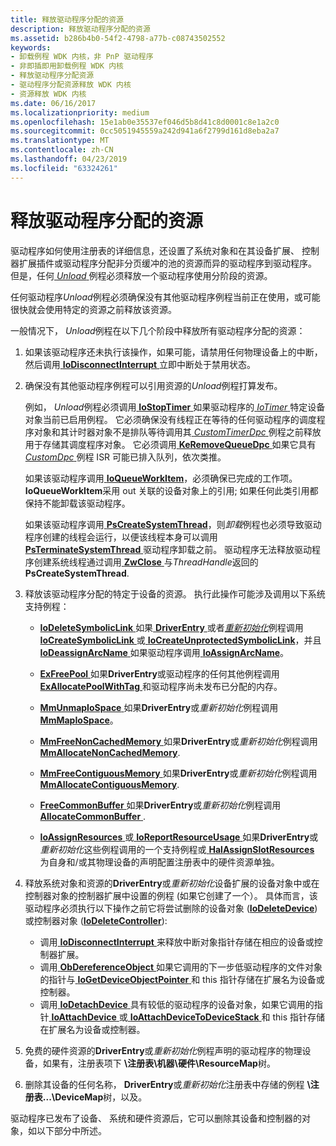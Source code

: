 ```yaml
---
title: 释放驱动程序分配的资源
description: 释放驱动程序分配的资源
ms.assetid: b286b4b0-54f2-4798-a77b-c08743502552
keywords:
- 卸载例程 WDK 内核，非 PnP 驱动程序
- 非即插即用卸载例程 WDK 内核
- 释放驱动程序分配资源
- 驱动程序分配资源释放 WDK 内核
- 资源释放 WDK 内核
ms.date: 06/16/2017
ms.localizationpriority: medium
ms.openlocfilehash: 15e1ab0e35537ef046d5b8d41c8d0001c8e1a2c0
ms.sourcegitcommit: 0cc5051945559a242d941a6f2799d161d8eba2a7
ms.translationtype: MT
ms.contentlocale: zh-CN
ms.lasthandoff: 04/23/2019
ms.locfileid: "63324261"
---
```

# <a name="releasing-driver-allocated-resources"></a>释放驱动程序分配的资源





驱动程序如何使用注册表的详细信息，还设置了系统对象和在其设备扩展、 控制器扩展插件或驱动程序分配非分页缓冲的池的资源而异的驱动程序到驱动程序。 但是，任何[ *Unload* ](https://msdn.microsoft.com/library/windows/hardware/ff564886)例程必须释放一个驱动程序使用分阶段的资源。

任何驱动程序*Unload*例程必须确保没有其他驱动程序例程当前正在使用，或可能很快就会使用特定的资源之前释放该资源。

一般情况下， *Unload*例程在以下几个阶段中释放所有驱动程序分配的资源：

1.  如果该驱动程序还未执行该操作，如果可能，请禁用任何物理设备上的中断，然后调用[ **IoDisconnectInterrupt** ](https://msdn.microsoft.com/library/windows/hardware/ff549089)立即中断处于禁用状态。

2.  确保没有其他驱动程序例程可以引用资源的*Unload*例程打算发布。

    例如， *Unload*例程必须调用[ **IoStopTimer** ](https://msdn.microsoft.com/library/windows/hardware/ff550377)如果驱动程序的[ *IoTimer* ](https://msdn.microsoft.com/library/windows/hardware/ff550381)特定设备对象当前已启用例程。 它必须确保没有线程正在等待的任何驱动程序的调度程序对象和其计时器对象不是排队等待调用其[ *CustomTimerDpc* ](https://msdn.microsoft.com/library/windows/hardware/ff542983)例程之前释放用于存储其调度程序对象。 它必须调用[ **KeRemoveQueueDpc** ](https://msdn.microsoft.com/library/windows/hardware/ff553169)如果它具有[ *CustomDpc* ](https://msdn.microsoft.com/library/windows/hardware/ff542972)例程 ISR 可能已排入队列，依次类推。

    如果该驱动程序调用[ **IoQueueWorkItem**](https://msdn.microsoft.com/library/windows/hardware/ff549466)，必须确保已完成的工作项。 **IoQueueWorkItem**采用 out 关联的设备对象上的引用; 如果任何此类引用都保持不能卸载该驱动程序。

    如果该驱动程序调用[ **PsCreateSystemThread**](https://msdn.microsoft.com/library/windows/hardware/ff559932)，则*卸载*例程也必须导致驱动程序创建的线程会运行，以便该线程本身可以调用[ **PsTerminateSystemThread** ](https://msdn.microsoft.com/library/windows/hardware/ff559959)驱动程序卸载之前。 驱动程序无法释放驱动程序创建系统线程通过调用[ **ZwClose** ](https://msdn.microsoft.com/library/windows/hardware/ff566417)与*ThreadHandle*返回的**PsCreateSystemThread**.

3.  释放该驱动程序分配的特定于设备的资源。 执行此操作可能涉及调用以下系统支持例程：
    -   [**IoDeleteSymbolicLink** ](https://msdn.microsoft.com/library/windows/hardware/ff549085)如果[ **DriverEntry** ](https://msdn.microsoft.com/library/windows/hardware/ff544113)或者[*重新初始化*](https://msdn.microsoft.com/library/windows/hardware/ff561022)例程调用[**IoCreateSymbolicLink** ](https://msdn.microsoft.com/library/windows/hardware/ff549043)或[ **IoCreateUnprotectedSymbolicLink**](https://msdn.microsoft.com/library/windows/hardware/ff549050)，并且[ **IoDeassignArcName** ](https://msdn.microsoft.com/library/windows/hardware/ff549076)如果驱动程序调用[ **IoAssignArcName**](https://msdn.microsoft.com/library/windows/hardware/ff548282)。

    -   [**ExFreePool** ](https://msdn.microsoft.com/library/windows/hardware/ff544590)如果**DriverEntry**或驱动程序的任何其他例程调用[ **ExAllocatePoolWithTag** ](https://msdn.microsoft.com/library/windows/hardware/ff544520)和驱动程序尚未发布已分配的内存。

    -   [**MmUnmapIoSpace** ](https://msdn.microsoft.com/library/windows/hardware/ff556387)如果**DriverEntry**或*重新初始化*例程调用[ **MmMapIoSpace**](https://msdn.microsoft.com/library/windows/hardware/ff554618)。

    -   [**MmFreeNonCachedMemory** ](https://msdn.microsoft.com/library/windows/hardware/ff554516)如果**DriverEntry**或*重新初始化*例程调用[ **MmAllocateNonCachedMemory**](https://msdn.microsoft.com/library/windows/hardware/ff554479).

    -   [**MmFreeContiguousMemory** ](https://msdn.microsoft.com/library/windows/hardware/ff554503)如果**DriverEntry**或*重新初始化*例程调用[ **MmAllocateContiguousMemory**](https://msdn.microsoft.com/library/windows/hardware/ff554460).

    -   [**FreeCommonBuffer** ](https://msdn.microsoft.com/library/windows/hardware/ff546511)如果**DriverEntry**或*重新初始化*例程调用[ **AllocateCommonBuffer** ](https://msdn.microsoft.com/library/windows/hardware/ff540575).

    -   [**IoAssignResources** ](https://msdn.microsoft.com/library/windows/hardware/ff548285)或[ **IoReportResourceUsage** ](https://msdn.microsoft.com/library/windows/hardware/ff549616)如果**DriverEntry**或*重新初始化*这些例程调用的一个支持例程或[ **HalAssignSlotResources** ](https://msdn.microsoft.com/library/windows/hardware/ff546580)为自身和/或其物理设备的声明配置注册表中的硬件资源单独。

4.  释放系统对象和资源的**DriverEntry**或*重新初始化*设备扩展的设备对象中或在控制器对象的控制器扩展中设置的例程 (如果它创建了一个）。 具体而言，该驱动程序必须执行以下操作之前它将尝试删除的设备对象 ([**IoDeleteDevice**](https://msdn.microsoft.com/library/windows/hardware/ff549083)) 或控制器对象 ([**IoDeleteController**](https://msdn.microsoft.com/library/windows/hardware/ff549078)):
    -   调用[ **IoDisconnectInterrupt** ](https://msdn.microsoft.com/library/windows/hardware/ff549089)来释放中断对象指针存储在相应的设备或控制器扩展。
    -   调用[ **ObDereferenceObject** ](https://msdn.microsoft.com/library/windows/hardware/ff557724)如果它调用的下一步低驱动程序的文件对象的指针与[ **IoGetDeviceObjectPointer** ](https://msdn.microsoft.com/library/windows/hardware/ff549198)和 this 指针存储在扩展名为设备或控制器。
    -   调用[ **IoDetachDevice** ](https://msdn.microsoft.com/library/windows/hardware/ff549087)具有较低的驱动程序的设备对象，如果它调用的指针[ **IoAttachDevice** ](https://msdn.microsoft.com/library/windows/hardware/ff548294)或[ **IoAttachDeviceToDeviceStack** ](https://msdn.microsoft.com/library/windows/hardware/ff548300)和 this 指针存储在扩展名为设备或控制器。

5.  免费的硬件资源的**DriverEntry**或*重新初始化*例程声明的驱动程序的物理设备，如果有，注册表项下 **\\注册表\\机器\\硬件\\ResourceMap**树。

6.  删除其设备的任何名称， **DriverEntry**或*重新初始化*注册表中存储的例程 **\\注册表...\\DeviceMap**树，以及。

驱动程序已发布了设备、 系统和硬件资源后，它可以删除其设备和控制器的对象，如以下部分中所述。

 

 




